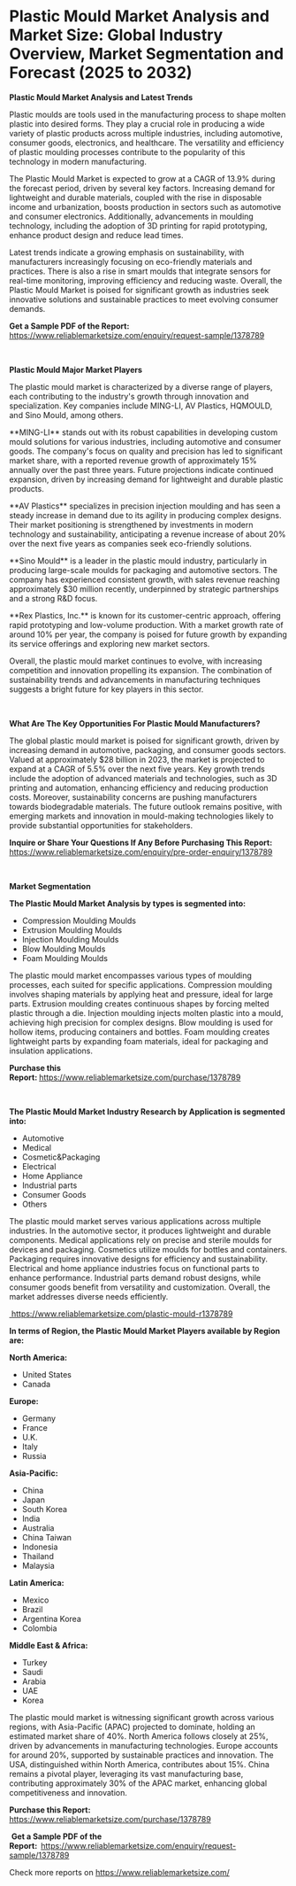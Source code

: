 <p><h1>Plastic Mould Market Analysis and Market Size: Global Industry Overview, Market Segmentation and Forecast (2025 to 2032)</h1></p><p><strong>Plastic Mould Market Analysis and Latest Trends</strong></p>
<p><p>Plastic moulds are tools used in the manufacturing process to shape molten plastic into desired forms. They play a crucial role in producing a wide variety of plastic products across multiple industries, including automotive, consumer goods, electronics, and healthcare. The versatility and efficiency of plastic moulding processes contribute to the popularity of this technology in modern manufacturing.</p><p>The Plastic Mould Market is expected to grow at a CAGR of 13.9% during the forecast period, driven by several key factors. Increasing demand for lightweight and durable materials, coupled with the rise in disposable income and urbanization, boosts production in sectors such as automotive and consumer electronics. Additionally, advancements in moulding technology, including the adoption of 3D printing for rapid prototyping, enhance product design and reduce lead times.</p><p>Latest trends indicate a growing emphasis on sustainability, with manufacturers increasingly focusing on eco-friendly materials and practices. There is also a rise in smart moulds that integrate sensors for real-time monitoring, improving efficiency and reducing waste. Overall, the Plastic Mould Market is poised for significant growth as industries seek innovative solutions and sustainable practices to meet evolving consumer demands.</p></p>
<p><strong>Get a Sample PDF of the Report:&nbsp;</strong> <a href="https://www.reliablemarketsize.com/enquiry/request-sample/1378789?utm_campaign=3365&utm_medium=2&utm_source=Github&utm_content=ia&utm_term=08042025&utm_id=plastic-mould">https://www.reliablemarketsize.com/enquiry/request-sample/1378789</a></p>
<p>&nbsp;</p>
<p><strong>Plastic Mould Major Market Players</strong></p>
<p><p>The plastic mould market is characterized by a diverse range of players, each contributing to the industry's growth through innovation and specialization. Key companies include MING-LI, AV Plastics, HQMOULD, and Sino Mould, among others.</p><p>**MING-LI** stands out with its robust capabilities in developing custom mould solutions for various industries, including automotive and consumer goods. The company's focus on quality and precision has led to significant market share, with a reported revenue growth of approximately 15% annually over the past three years. Future projections indicate continued expansion, driven by increasing demand for lightweight and durable plastic products.</p><p>**AV Plastics** specializes in precision injection moulding and has seen a steady increase in demand due to its agility in producing complex designs. Their market positioning is strengthened by investments in modern technology and sustainability, anticipating a revenue increase of about 20% over the next five years as companies seek eco-friendly solutions.</p><p>**Sino Mould** is a leader in the plastic mould industry, particularly in producing large-scale moulds for packaging and automotive sectors. The company has experienced consistent growth, with sales revenue reaching approximately $30 million recently, underpinned by strategic partnerships and a strong R&D focus.</p><p>**Rex Plastics, Inc.** is known for its customer-centric approach, offering rapid prototyping and low-volume production. With a market growth rate of around 10% per year, the company is poised for future growth by expanding its service offerings and exploring new market sectors.</p><p>Overall, the plastic mould market continues to evolve, with increasing competition and innovation propelling its expansion. The combination of sustainability trends and advancements in manufacturing techniques suggests a bright future for key players in this sector.</p></p>
<p>&nbsp;</p>
<p><strong>What Are The Key Opportunities For Plastic Mould Manufacturers?</strong></p>
<p><p>The global plastic mould market is poised for significant growth, driven by increasing demand in automotive, packaging, and consumer goods sectors. Valued at approximately $28 billion in 2023, the market is projected to expand at a CAGR of 5.5% over the next five years. Key growth trends include the adoption of advanced materials and technologies, such as 3D printing and automation, enhancing efficiency and reducing production costs. Moreover, sustainability concerns are pushing manufacturers towards biodegradable materials. The future outlook remains positive, with emerging markets and innovation in mould-making technologies likely to provide substantial opportunities for stakeholders.</p></p>
<p><strong>Inquire or Share Your Questions If Any Before Purchasing This Report:</strong> <a href="https://www.reliablemarketsize.com/enquiry/pre-order-enquiry/1378789?utm_campaign=3365&utm_medium=2&utm_source=Github&utm_content=ia&utm_term=08042025&utm_id=plastic-mould">https://www.reliablemarketsize.com/enquiry/pre-order-enquiry/1378789</a></p>
<p>&nbsp;</p>
<p><strong>Market Segmentation</strong></p>
<p><strong>The Plastic Mould Market Analysis by types is segmented into:</strong></p>
<p><ul><li>Compression Moulding Moulds</li><li>Extrusion Moulding Moulds</li><li>Injection Moulding Moulds</li><li>Blow Moulding Moulds</li><li>Foam Moulding Moulds</li></ul></p>
<p><p>The plastic mould market encompasses various types of moulding processes, each suited for specific applications. Compression moulding involves shaping materials by applying heat and pressure, ideal for large parts. Extrusion moulding creates continuous shapes by forcing melted plastic through a die. Injection moulding injects molten plastic into a mould, achieving high precision for complex designs. Blow moulding is used for hollow items, producing containers and bottles. Foam moulding creates lightweight parts by expanding foam materials, ideal for packaging and insulation applications.</p></p>
<p><strong>Purchase this Report:&nbsp;</strong><a href="https://www.reliablemarketsize.com/purchase/1378789?utm_campaign=3365&utm_medium=2&utm_source=Github&utm_content=ia&utm_term=08042025&utm_id=plastic-mould">https://www.reliablemarketsize.com/purchase/1378789</a></p>
<p>&nbsp;</p>
<p><strong>The Plastic Mould Market Industry Research by Application is segmented into:</strong></p>
<p><ul><li>Automotive</li><li>Medical</li><li>Cosmetic&Packaging</li><li>Electrical</li><li>Home Appliance</li><li>Industrial parts</li><li>Consumer Goods</li><li>Others</li></ul></p>
<p><p>The plastic mould market serves various applications across multiple industries. In the automotive sector, it produces lightweight and durable components. Medical applications rely on precise and sterile moulds for devices and packaging. Cosmetics utilize moulds for bottles and containers. Packaging requires innovative designs for efficiency and sustainability. Electrical and home appliance industries focus on functional parts to enhance performance. Industrial parts demand robust designs, while consumer goods benefit from versatility and customization. Overall, the market addresses diverse needs efficiently.</p></p>
<p><a href="https://www.reliablemarketsize.com/plastic-mould-r1378789?utm_campaign=3365&utm_medium=2&utm_source=Github&utm_content=ia&utm_term=08042025&utm_id=plastic-mould">&nbsp;https://www.reliablemarketsize.com/plastic-mould-r1378789</a></p>
<p><strong>In terms of Region, the Plastic Mould Market Players available by Region are:</strong></p>
<p>
    <p> <strong> North America: </strong>
        <ul>
            <li>United States</li>
            <li>Canada</li>
        </ul>
        </p> 
    <p> <strong> Europe: </strong>
        <ul>
            <li>Germany</li>
            <li>France</li>
            <li>U.K.</li>
            <li>Italy</li>
            <li>Russia</li>
        </ul>
        </p> 
    <p> <strong> Asia-Pacific: </strong>
        <ul>
            <li>China</li>
            <li>Japan</li>
            <li>South Korea</li>
            <li>India</li>
            <li>Australia</li>
            <li>China Taiwan</li>
            <li>Indonesia</li>
            <li>Thailand</li>
            <li>Malaysia</li>
        </ul>
        </p> 
    <p> <strong> Latin America: </strong>
        <ul>
            <li>Mexico</li>
            <li>Brazil</li>
            <li>Argentina Korea</li>
            <li>Colombia</li>
        </ul>
        </p> 
    <p> <strong> Middle East & Africa: </strong>
        <ul>
            <li>Turkey</li>
            <li>Saudi</li>
            <li>Arabia</li>
            <li>UAE</li>
            <li>Korea</li>
        </ul>
    </p>
    </p>
<p><p>The plastic mould market is witnessing significant growth across various regions, with Asia-Pacific (APAC) projected to dominate, holding an estimated market share of 40%. North America follows closely at 25%, driven by advancements in manufacturing technologies. Europe accounts for around 20%, supported by sustainable practices and innovation. The USA, distinguished within North America, contributes about 15%. China remains a pivotal player, leveraging its vast manufacturing base, contributing approximately 30% of the APAC market, enhancing global competitiveness and innovation.</p></p>
<p><strong>Purchase this Report: </strong><a href="https://www.reliablemarketsize.com/purchase/1378789?utm_campaign=3365&utm_medium=2&utm_source=Github&utm_content=ia&utm_term=08042025&utm_id=plastic-mould">https://www.reliablemarketsize.com/purchase/1378789</a></p>
<p>&nbsp;<strong>Get a Sample PDF of the Report:&nbsp;&nbsp;</strong><a href="https://www.reliablemarketsize.com/enquiry/request-sample/1378789?utm_campaign=3365&utm_medium=2&utm_source=Github&utm_content=ia&utm_term=08042025&utm_id=plastic-mould">https://www.reliablemarketsize.com/enquiry/request-sample/1378789</a></p>
<p><strong></strong></p>
<p>Check more reports on <a href="https://www.reliablemarketsize.com/?utm_campaign=3365&utm_medium=2&utm_source=Github&utm_content=ia&utm_term=08042025&utm_id=plastic-mould">https://www.reliablemarketsize.com/</a></p>